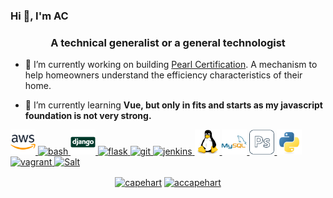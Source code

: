 ### Hi 👋, I'm AC

<!--
**capehart/capehart** is a ✨ _special_ ✨ repository because its `README.md` (this file) appears on your GitHub profile.
-->

<h3 align="center">A technical generalist or a general technologist</h3>

- 🔭 I’m currently working on building [Pearl Certification](https://pearlcertification.com/). A mechanism to help homeowners understand the efficiency characteristics of their home.

- 🌱 I’m currently learning **Vue, but only in fits and starts as my javascript foundation is not very strong.**
<p align="left">
 <a href="https://aws.amazon.com" target="_blank"> <img src="https://raw.githubusercontent.com/devicons/devicon/master/icons/amazonwebservices/amazonwebservices-original-wordmark.svg" alt="aws" width="40" height="40"/> </a> 
 <a href="https://www.gnu.org/software/bash/" target="_blank"> <img src="https://www.vectorlogo.zone/logos/gnu_bash/gnu_bash-icon.svg" alt="bash" width="40" height="40"/> </a> 
 <a href="https://www.djangoproject.com/" target="_blank"> <img src="https://raw.githubusercontent.com/devicons/devicon/master/icons/django/django-original.svg" alt="django" width="40" height="40"/> </a> 
 <a href="https://flask.palletsprojects.com/" target="_blank"> <img src="https://www.vectorlogo.zone/logos/pocoo_flask/pocoo_flask-icon.svg" alt="flask" width="40" height="40"/> </a> 
  <a href="https://git-scm.com/" target="_blank"> <img src="https://www.vectorlogo.zone/logos/git-scm/git-scm-icon.svg" alt="git" width="40" height="40"/> </a> 
  <a href="https://www.jenkins.io" target="_blank"> <img src="https://www.vectorlogo.zone/logos/jenkins/jenkins-icon.svg" alt="jenkins" width="40" height="40"/> </a> 
  <a href="https://www.linux.org/" target="_blank"> <img src="https://raw.githubusercontent.com/devicons/devicon/master/icons/linux/linux-original.svg" alt="linux" width="40" height="40"/> </a> 
  <a href="https://www.mysql.com/" target="_blank"> <img src="https://raw.githubusercontent.com/devicons/devicon/master/icons/mysql/mysql-original-wordmark.svg" alt="mysql" width="40" height="40"/> </a> 
  <a href="https://www.photoshop.com/en" target="_blank"> <img src="https://raw.githubusercontent.com/devicons/devicon/master/icons/photoshop/photoshop-line.svg" alt="photoshop" width="40" height="40"/> </a> 
  <a href="https://www.python.org" target="_blank"> <img src="https://raw.githubusercontent.com/devicons/devicon/master/icons/python/python-original.svg" alt="python" width="40" height="40"/> </a> 
  <a href="https://www.vagrantup.com/" target="_blank"> <img src="https://www.vectorlogo.zone/logos/vagrantup/vagrantup-icon.svg" alt="vagrant" width="40" height="40"/> </a> 
 <a href="https://www.saltstack.com/" target="_blank"> <img src="https://www.vectorlogo.zone/logos/saltstack/saltstack-icon.svg" alt="Salt" width="40" height="40">
</p>
<p align="center">
<a href="https://twitter.com/capehart" target="blank"><img align="center" src="https://cdn.jsdelivr.net/npm/simple-icons@3.0.1/icons/twitter.svg" alt="capehart" height="30" width="30" /></a>
<a href="https://linkedin.com/in/accapehart" target="blank"><img align="center" src="https://cdn.jsdelivr.net/npm/simple-icons@3.0.1/icons/linkedin.svg" alt="accapehart" height="30" width="30" /></a>
</p>

